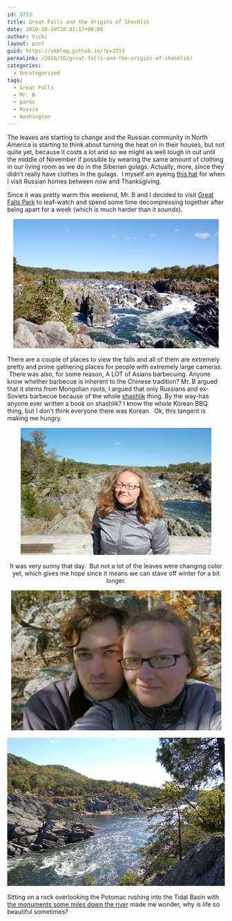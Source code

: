 ```yaml
---
id: 3753
title: Great Falls and the Origins of Shashlik
date: 2010-10-19T20:01:17+00:00
author: Vicki
layout: post
guid: https://vkblog.github.io/?p=3753
permalink: /2010/10/great-falls-and-the-origins-of-shashlik/
categories:
  - Uncategorized
tags:
  - Great Falls
  - Mr. B
  - parks
  - Russia
  - Washington
---
```

The leaves are starting to change and the Russian community in North America is starting to think about turning the heat on in their houses, but not quite yet, because it costs a lot and so we might as well tough in out until the middle of November if possible by wearing the same amount of clothing in our living room as we do in the Siberian gulags. Actually, more, since they didn&#8217;t really have clothes in the gulags.  I myself am eyeing [this hat](http://www.urbanoutfitters.com/urban/catalog/productdetail.jsp?itemdescription=true&itemCount=80&startValue=1&selectedProductColor=&sortby=&id=18919712&parentid=WOMENS_ACCESSORIES&sortProperties=+subCategoryPosition,+product.marketingPriority&navCount=7&navAction=jump&color=&pushId=WOMENS_ACCESSORIES&popId=WOMENS&prepushId=&selectedProductSize=) for when I visit Russian homes between now and Thanksgiving.

Since it was pretty warm this weekend, Mr. B and I decided to visit [Great Falls Park](http://www.nps.gov/grfa/) to leaf-watch and spend some time decompressing together after being apart for a week (which is much harder than it sounds).

<p style="text-align: center;">
  <a href="https://raw.githubusercontent.com/vkblog/vkblog.github.io/master/public/img/2010/10/DSC_0951.jpg"><img class="aligncenter size-full wp-image-3754" title="DSC_0951" src="https://raw.githubusercontent.com/vkblog/vkblog.github.io/master/public/img/2010/10/DSC_0951.jpg" alt="" width="476" height="299" /></a>
</p>

There are a couple of places to view the falls and all of them are extremely pretty and prime gathering places for people with extremely large cameras.  There was also, for some reason, A LOT of Asians barbecuing. Anyone know whether barbecue is inherent to the Chinese tradition? Mr. B argued that it stems from Mongolian roots; I argued that only Russians and ex-Soviets barbecue because of the whole [shashlik](http://en.wikipedia.org/wiki/Shashlik) thing. By the way-has anyone ever written a book on shashlik? I know the whole Korean BBQ thing, but I don&#8217;t think everyone there was Korean.  Ok, this tangent is making me hungry.

<p style="text-align: center;">
  <a href="https://raw.githubusercontent.com/vkblog/vkblog.github.io/master/public/img/2010/10/DSC_0974.jpg"><img class="aligncenter size-full wp-image-3755" title="DSC_0974" src="https://raw.githubusercontent.com/vkblog/vkblog.github.io/master/public/img/2010/10/DSC_0974.jpg" alt="" width="442" height="294" /></a>
</p>

<p style="text-align: center;">
  It was very sunny that day.  But not a lot of the leaves were changing color yet, which gives me hope since it means we can stave off winter for a bit longer.
</p>

<p style="text-align: center;">
  <a href="https://raw.githubusercontent.com/vkblog/vkblog.github.io/master/public/img/2010/10/DSC_0983.jpg"><img class="aligncenter size-full wp-image-3756" title="DSC_0983" src="https://raw.githubusercontent.com/vkblog/vkblog.github.io/master/public/img/2010/10/DSC_0983.jpg" alt="" width="487" height="324" /></a>
</p>

<p style="text-align: center;">
  <p style="text-align: center;">
    <a href="https://raw.githubusercontent.com/vkblog/vkblog.github.io/master/public/img/2010/10/DSC_0998.jpg"><img class="aligncenter size-full wp-image-3757" title="DSC_0998" src="https://raw.githubusercontent.com/vkblog/vkblog.github.io/master/public/img/2010/10/DSC_0998.jpg" alt="" width="516" height="343" /></a>
  </p>
  
  <p>
    Sitting on a rock overlooking the Potomac rushing into the Tidal Basin with <a href="https://vkblog.github.io/2010/10/05/last-photo-moments-of-d-c/">the monuments some miles down the river</a> made me wonder, why is life so beautiful sometimes?
  </p>